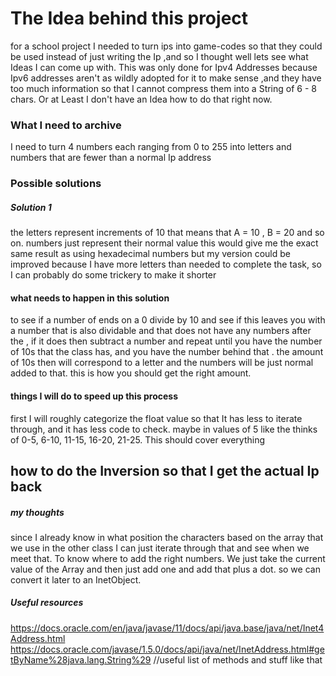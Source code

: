 # The Idea behind this project 

for a school project I needed to turn ips into game-codes so that they could be used instead of just writing the Ip ,and so I thought well lets see what Ideas I can come up with.
This was only done for Ipv4 Addresses because Ipv6 addresses aren't as wildly adopted for it to make sense ,and they have too much information so that I cannot compress them into a String of 6 - 8 chars.
Or at Least I don't have an Idea how to do that right now.

### What I need to archive

I need to turn 4 numbers each ranging from 0 to 255 into letters and numbers that are fewer than a normal Ip address

### Possible solutions 

##### Solution 1
the letters represent increments of 10 that means that A = 10 , B = 20 and so on. 
numbers just represent their normal value
this would give me the exact same result as using hexadecimal numbers but my version could be improved because I have more letters than needed to complete the task, so I can probably do some trickery to make it shorter


#### what needs to happen in this solution 

to see if a number of ends on a 0 divide by 10 and see if this leaves you with a number that is also dividable and that does not have any numbers after the , 
if it does then subtract a number and repeat until you have the number of 10s that the class has, and you have the number behind that .
the amount of 10s then will correspond to a letter and the numbers will be just normal added to that. this is how you should get the right amount.

#### things I will do to speed up this process

first I will roughly categorize the float value so that It has less to iterate through, and it has less code to check.
maybe in values of 5 like the thinks of 0-5, 6-10, 11-15, 16-20, 21-25. This should cover everything

## how to do the Inversion so that I get the actual Ip back 

##### my thoughts 

since I already know in what position the characters based on the array that we use in the other class I can just iterate through that and see when we meet that.
To know where to add the right numbers. We just take the current value of the Array and then just add one and add that plus a dot. so we can convert it later to an InetObject.




##### Useful resources 

https://docs.oracle.com/en/java/javase/11/docs/api/java.base/java/net/Inet4Address.html
https://docs.oracle.com/javase/1.5.0/docs/api/java/net/InetAddress.html#getByName%28java.lang.String%29 //useful list of methods and stuff like that
